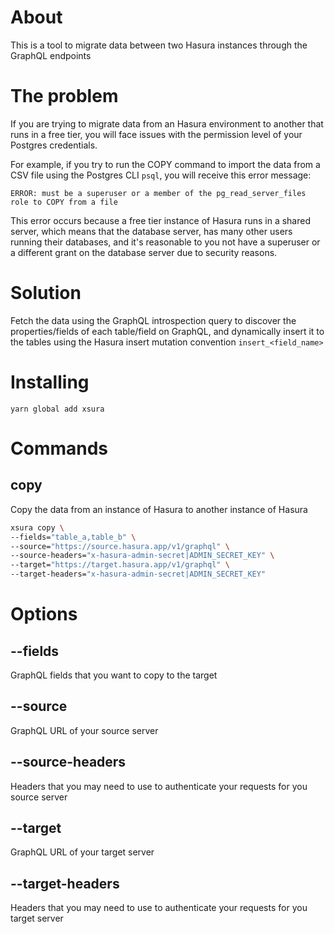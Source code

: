 # About
This is a tool to migrate data between two Hasura instances through the GraphQL endpoints

# The problem
If you are trying to migrate data from an Hasura environment to another that runs in a free tier, you will face issues with the permission level of your Postgres credentials.

For example, if you try to run the COPY command to import the data from a CSV file using the Postgres CLI `psql`, you will receive this error message:

```
ERROR: must be a superuser or a member of the pg_read_server_files role to COPY from a file
```

This error occurs because a free tier instance of Hasura runs in a shared server, which means that the database server, has many other users running their databases, and it's reasonable to you not have a superuser or a different grant on the database server due to security reasons.

# Solution
Fetch the data using the GraphQL introspection query to discover the properties/fields of each table/field on GraphQL, and dynamically insert it to the tables using the Hasura insert mutation convention `insert_<field_name>`

# Installing
```
yarn global add xsura
```

# Commands

## copy
Copy the data from an instance of Hasura to another instance of Hasura

```bash
xsura copy \
--fields="table_a,table_b" \
--source="https://source.hasura.app/v1/graphql" \
--source-headers="x-hasura-admin-secret|ADMIN_SECRET_KEY" \
--target="https://target.hasura.app/v1/graphql" \
--target-headers="x-hasura-admin-secret|ADMIN_SECRET_KEY"
```

# Options

## --fields
GraphQL fields that you want to copy to the target

## --source
GraphQL URL of your source server
## --source-headers
Headers that you may need to use to authenticate your requests for you source server
## --target
GraphQL URL of your target server

## --target-headers
Headers that you may need to use to authenticate your requests for you target server